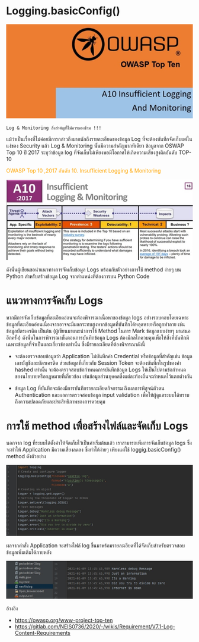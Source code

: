 # Logging.basicConfig()

![](img/log0.jpg)

```
Log & Monitoring สิ่งสำคัญที่ไม่ควรมองข้าม !!! 
```

แม้ว่าเป็นเรื่องที่ไม่ค่อยมีการกล่าวถึงมากนักถึงรายละเอียดของข้อมูล Log ที่จะต้องบันทึกจัดเก็บแต่ในแง่ของ Security แล้ว Log & Monitoring นั้นมีความสำคัญมากทีเดียว 
ข้อมูลจาก OSWAP Top 10 ปี 2017 ระบุว่าข้อมูล log ที่จัดเก็บไม่เพียงพอมีโอกาศให้เกิดความเสี่ยงสูงติดอันดับ TOP-10

 <span style="color: orange"> OWASP Top 10 ,2017  </span>
 <span style="color: orange"> อันดับ 10. Insufficient Logging & Monitoring  </span>

![](img/log1.jpg)


ดังนั้นผู้เขียนขอนำแนวทางการจัดเก็บข้อมูล Logs พร้อมกับตัวอย่างการใช้ method ง่ายๆ บน Python สำหรับสร้างข้อมูล Log จากตำแหน่งที่ต้องการบน Python Code

# แนวทางการจัดเก็บ Logs  
หากมีการจัดเก็บข้อมูลที่ละเอียดอ่อนจะต้องพิจารณาเนื้อหาของข้อมูล logs อย่างรอบคอบโดยเฉพาะข้อมูลที่ละเอียดอ่อนเนื่องจากอาจจะมีผลกระทบสูงหากข้อมูลที่บันทึกได้หลุดหายหรือถูกทำลาย เช่นข้อมูลบัตรเครดิต เป็นต้น (ผู้เขียนมาแนะนำการใช้ Method ในการ Mark ข้อมูลแบบง่ายๆ มาเสนออีกครั้ง) ดังนั้นในการพิจารณาขั้นตอนการบันทึกข้อมูล Logs ต้องมีกลไกควบคุมเพื่อให้สิ่งที่บันทึกมีเฉพาะข้อมูลที่จำเป็นและเกี่ยวข้องเท่านั้น ซึ่งมีรายละเอียดที่ต้องพิจารณาดังนี้
 - จะต้องตรวจสอบข้อมูลว่า Application ไม่บันทึกค่า Credential หรือข้อมูลที่สำคัญเช่น ข้อมูลเลขบัญชีและบัตรเครดิต ส่วนข้อมูลที่เกี่ยวกับ Session Token จะต้องบันทึกในรูปของค่า hashed เท่านั้น 
จะต้องตรวจสอบข้อกำหนดการบันทึกข้อมูล Logs ให้เป็นไปตามข้อกำหนดของนโยบายหรือกฏหมายที่เกี่ยวข้อง เช่นข้อมูลส่วนบุคคลซึ่งแต่ละท้องถิ่นจะกำหนดไว้แตกต่างกัน

 - ข้อมูล Log ที่บันทึกจะต้องมีการบันทึกรายละเอียดกิจกรรม ถึงผลการพิสูจน์ตัวตน Authentication และผลการตรวจสอบข้อมูล input validation เพื่อให้ผู้ดูแลระบบได้ทราบถึงความปลอดภัยและประสิทธิภาพของการควบคุม     

# การใช้ method เพื่อสร้างไฟล์และจัดเก็บ Logs 
นอกจาก log ที่ระบบได้ตั้งค่าให้จัดเก็บไว้เป็นค่าเริ่มต้นแล้ว เราสามารถเพิ่มการจัดเก็บข้อมูล logs ซึ่งจะทำให้ Application มีความเสี่ยงลดลง ซึ่งทำได้ง่ายๆ เพียงแค่ใช้ loggig.basicConfig() method ดังตัวอย่าง

![](img/log2.jpg)

ผลจากคำสั่ง Application จะสร้างไฟล์ log ขึ้นมาพร้อมรายละเอียดที่ได้จัดเก็บสำหรับตรวจสอบข้อมูลเพิ่มเติมได้ภายหลัง 

![](img/log3.jpg)




อ้างอิง

  - https://owasp.org/www-project-top-ten
  - https://gitlab.com/NEIS0736/2020/-/wikis/Requirement/V7.1-Log-Content-Requirements






                                                                     






